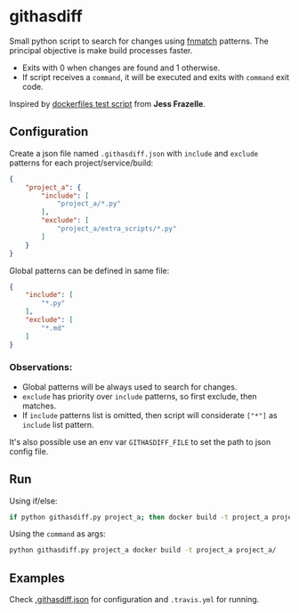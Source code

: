 # githasdiff

Small python script to search for changes using [fnmatch](https://docs.python.org/3/library/fnmatch.html) patterns. The principal objective is make build processes faster.

- Exits with 0 when changes are found and 1 otherwise.
- If script receives a `command`, it will be executed and exits with `command` exit code.

Inspired by [dockerfiles test script](https://github.com/jessfraz/dockerfiles/blob/master/test.sh) from **Jess Frazelle**.


## Configuration
Create a json file named `.githasdiff.json` with `include` and `exclude` patterns for each project/service/build:

```json
{
    "project_a": {
        "include": [
            "project_a/*.py"
        ],
        "exclude": [
            "project_a/extra_scripts/*.py"
        ]
    }
}
```

Global patterns can be defined in same file:

```json
{
    "include": [
        "*.py"
    ],
    "exclude": [
        "*.md"
    ]
}
```

### Observations:
- Global patterns will be always used to search for changes.
- `exclude` has priority over `include` patterns, so first exclude, then matches.
- If `include` patterns list is omitted, then script will considerate `["*"]` as `include` list pattern.

It's also possible use an env var `GITHASDIFF_FILE` to set the path to json config file.

## Run

Using if/else:

```bash
if python githasdiff.py project_a; then docker build -t project_a project_a/; else exit 0; fi
```

Using the `command` as args:

```bash
python githasdiff.py project_a docker build -t project_a project_a/
```

## Examples

Check [.githasdiff.json](.githasdiff.json) for configuration and `.travis.yml` for running.
